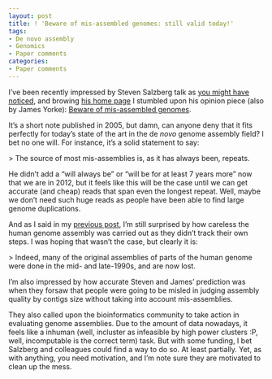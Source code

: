 ```yaml
---
layout: post
title: ! 'Beware of mis-assembled genomes: still valid today!'
tags:
- De novo assembly
- Genomics
- Paper comments
categories:
- Paper comments
---
```

<p>I&#8217;ve been recently impressed by Steven Salzberg talk as <a href="http://fellgernon.tumblr.com/post/16468048496/extensive-comments-and-review-about-the-recent-bake-off#.TyAz0OPOzIw">you might have noticed</a>, and browing <a href="http://bioinformatics.igm.jhmi.edu/salzberg/">his home page</a> I stumbled upon his opinion piece (also by James Yorke): <a href="http://cbcb.umd.edu/papers/Mis-assembledGenomesReprint.pdf">Beware of mis-assembled genomes</a>.</p>
<p>It&#8217;s a short note published in 2005, but damn, can anyone deny that it fits perfectly for today&#8217;s state of the art in the de <em>novo</em> genome assembly field? I bet no one will. For instance, it&#8217;s a solid statement to say:</p>
> The source of most mis-assemblies is, as it has always been, repeats.
<p>He didn&#8217;t add a &#8220;will always be&#8221; or &#8220;will be for at least 7 years more&#8221; now that we are in 2012, but it feels like this will be the case until we can get accurate (and cheap) reads that span even the longest repeat. Well, maybe we don&#8217;t need such huge reads as people have been able to find large genome duplications. </p>
<p>And as I said in my <a href="http://fellgernon.tumblr.com/post/16468048496/extensive-comments-and-review-about-the-recent-bake-off#.TyAz0OPOzIw">previous post</a>, I&#8217;m still surprised by how careless the human genome assembly was carried out as they didn&#8217;t track their own steps. I was hoping that wasn&#8217;t the case, but clearly it is:</p>
> Indeed, many of the original assemblies of parts of the human genome were done in the mid- and late-1990s, and are now lost.

<p>I&#8217;m also impressed by how accurate Steven and James&#8217; prediction was when they forsaw that people were going to be misled in judging assembly quality by contigs size without taking into account mis-assemblies. </p>
<p>They also called upon the bioinformatics community to take action in evaluating genome assemblies. Due to the amount of data nowadays, it feels like a inhuman (well, incluster as infeasible by high power clusters :P, well, incomputable is the correct term) task. But with some funding, I bet Salzberg and colleagues could find a way to do so. At least partially. Yet, as with anything, you need motivation, and I&#8217;m note sure they are motivated to clean up the mess. </p>
